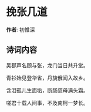 # 挽张几道

**作者**: 初惟深

## 诗词内容

吴郡声名顾与张，龙门当日共升堂。

青衫始见登华省，丹旐俄闻入故乡。

含泪孤儿生面垢，断肠慈母满头霜。

嗟君十载人间事，不及南柯一梦长。

